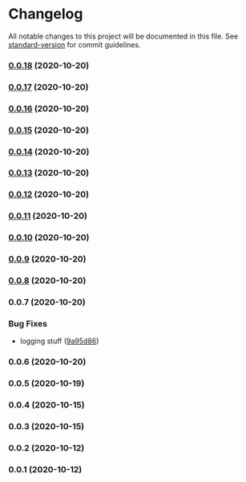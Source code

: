 # Changelog

All notable changes to this project will be documented in this file. See [standard-version](https://github.com/conventional-changelog/standard-version) for commit guidelines.

### [0.0.18](https://github.com/JordanSinko/the-typescript-lambda/compare/v0.0.17...v0.0.18) (2020-10-20)

### [0.0.17](https://github.com/JordanSinko/the-typescript-lambda/compare/v0.0.16...v0.0.17) (2020-10-20)

### [0.0.16](https://github.com/JordanSinko/the-typescript-lambda/compare/v0.0.15...v0.0.16) (2020-10-20)

### [0.0.15](https://github.com/JordanSinko/the-typescript-lambda/compare/v0.0.14...v0.0.15) (2020-10-20)

### [0.0.14](https://github.com/JordanSinko/the-typescript-lambda/compare/v0.0.13...v0.0.14) (2020-10-20)

### [0.0.13](https://github.com/JordanSinko/the-typescript-lambda/compare/v0.0.12...v0.0.13) (2020-10-20)

### [0.0.12](https://github.com/JordanSinko/the-typescript-lambda/compare/v0.0.11...v0.0.12) (2020-10-20)

### [0.0.11](https://github.com/JordanSinko/the-typescript-lambda/compare/v0.0.10...v0.0.11) (2020-10-20)

### [0.0.10](https://github.com/JordanSinko/the-typescript-lambda/compare/v0.0.9...v0.0.10) (2020-10-20)

### [0.0.9](https://github.com/JordanSinko/the-typescript-lambda/compare/v0.0.8...v0.0.9) (2020-10-20)

### [0.0.8](https://github.com/JordanSinko/the-typescript-lambda/compare/v0.0.7...v0.0.8) (2020-10-20)

### 0.0.7 (2020-10-20)

### Bug Fixes

- logging stuff ([9a95d86](https://github.com/JordanSinko/the-typescript-lambda/commit/9a95d867248b056a6ff6d2a09055a98825ae42f9))

### 0.0.6 (2020-10-20)

### 0.0.5 (2020-10-19)

### 0.0.4 (2020-10-15)

### 0.0.3 (2020-10-15)

### 0.0.2 (2020-10-12)

### 0.0.1 (2020-10-12)
